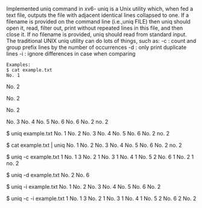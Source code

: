 Implemented uniq command in xv6- uniq is a Unix utility which, when fed a text file, outputs the file with adjacent identical lines collapsed to one.  If a filename is provided on the command line (i.e.,uniq FILE) then uniq should open it, read, filter out, print without repeated lines in this file, and then close it.  If no filename is provided, uniq should read from standard input. The traditional UNIX uniq utility can do lots of things, such as:
-c
:  count and group prefix lines by the number of occurrences
-d
:  only print duplicate lines
-i
:  ignore differences in case when comparing
```
Examples:
$ cat example.txt
No. 1
```
No. 2

No. 2

No. 2

No. 3
No. 4
No. 5
No. 6
No. 6
No. 2
no. 2

$ uniq example.txt
No. 1
No. 2
No. 3
No. 4
No. 5
No. 6
No. 2
no. 2

$ cat example.txt | uniq
No. 1
No. 2
No. 3
No. 4
No. 5
No. 6
No. 2
no. 2

$ uniq -c example.txt
1 No. 1
3 No. 2
1 No. 3
1 No. 4
1 No. 5
2 No. 6
1 No. 2
1 no. 2

$ uniq -d example.txt
No. 2
No. 6

$ uniq -i example.txt
No. 1
No. 2
No. 3
No. 4
No. 5
No. 6
No. 2

$ uniq -c -i example.txt
1 No. 1
3 No. 2
1 No. 3
1 No. 4
1 No. 5
2 No. 6
2 No. 2
